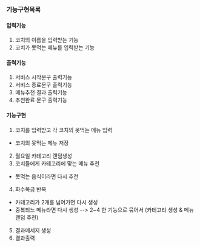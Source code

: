 ### 기능구현목록

#### 입력기능

1. 코치의 이름을 입력받는 기능
2. 코치가 못먹는 메뉴를 입력받는 기능

#### 출력기능

1. 서비스 시작문구 출력기능
2. 서비스 종료문구 출력기능
3. 메뉴추천 결과 출력기능
4. 추천완료 문구 출력기능

#### 기능구현

1. 코치를 입력받고 각 코치의 못먹는 메뉴 입력

- 코치의 못먹는 메뉴 저장

2. 월요일 카테고리 랜덤생성
3. 코치들에게 카테고리에 맞는 메뉴 추천

- 못먹는 음식이라면 다시 추천

4. 화수목금 반복

- 카테고리가 2개를 넘어가면 다시 생성
- 중복되느 메뉴라면 다시 생성
  --> 2~4 한 기능으로 묶어서 (카테고리 생성 & 메뉴 랜덤 추천)

5. 결과메세지 생성
6. 결과출력

